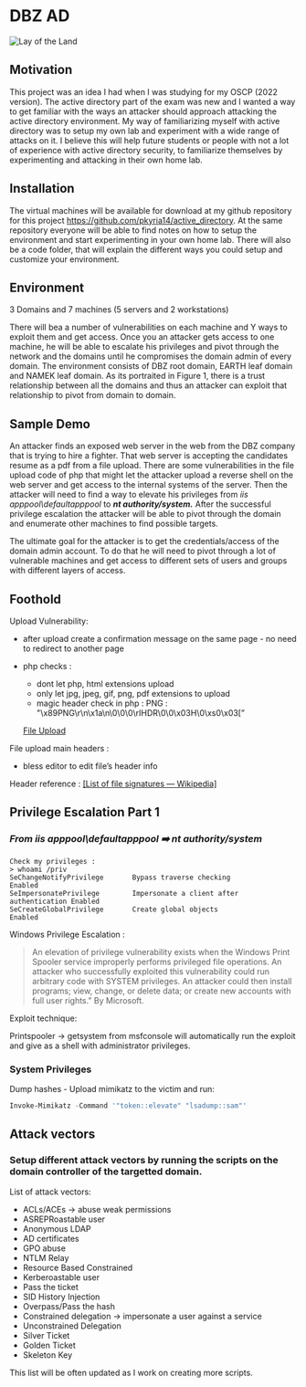 # DBZ AD

![Lay of the Land](https://github.com/pkyria14/active_directory/blob/main/images/DBZ_AD.png?raw=true)
## Motivation

This project was an idea I had when I was studying for my OSCP (2022 version). The active directory part of the exam was new and I wanted a way to get familiar with the ways an attacker should approach attacking the active directory environment. My way of familiarizing myself with active directory was to setup my own lab and experiment with a wide range of attacks on it. I believe this will help future students or people with not a lot of experience with active directory security, to familiarize themselves by experimenting and attacking in their own home lab.

## Installation

The virtual machines will be available for download at my github repository for this project           https://github.com/pkyria14/active_directory. At the same repository everyone will be able to find notes on how to setup the environment and start experimenting in your own home lab. There will also be a code folder, that will explain the different ways you could setup and customize your environment.

## Environment

3 Domains and 7 machines (5 servers and 2 workstations)

There will bea a number of vulnerabilities on each machine and Y ways to exploit them and get access. Once you an attacker gets access to one machine, he will be able to escalate his privileges and pivot through the network and the domains until he compromises the domain admin of every domain. The environment consists of DBZ root domain, EARTH leaf domain and NAMEK leaf domain. As its portraited in Figure 1, there is a trust relationship between all the domains and thus an attacker can exploit that relationship to pivot from domain to domain.

## Sample Demo

An attacker finds an exposed web server in the web from the DBZ company that is trying to hire a fighter. That web server is accepting the candidates resume as a pdf from a file upload. There are some vulnerabilities in the file upload code of php that might let the attacker upload a reverse shell on the web server and get access to the internal systems of the server. Then the attacker will need to find a way to elevate his privileges from *iis apppool\defaultapppool* to ***nt authority/system.*** After the successful privilege escalation the attacker will be able to pivot through the domain and enumerate other machines to find possible targets. 

The ultimate goal for the attacker is to get the credentials/access of the domain admin account. To do that he will need to pivot through a lot of vulnerable machines and get access to different sets of users and groups with different layers of access.

## Foothold
Upload Vulnerability:

- after upload create a confirmation message on the same page - no need to redirect to another page
- php checks :
    - dont let php, html extensions upload
    - only let jpg, jpeg, gif, png, pdf extensions to upload
    - magic header check in php : PNG : "\x89PNG\r\n\x1a\n\0\0\0\rIHDR\0\0\x03H\0\xs0\x03[”
    
    [File Upload](https://book.hacktricks.xyz/pentesting-web/file-upload#magic-header-bytes)
    

File upload main headers :

- bless editor to edit file’s header info

Header reference : [[List of file signatures — Wikipedia]](https://en.wikipedia.org/wiki/List_of_file_signatures)

## Privilege Escalation Part 1
### *From iis apppool\defaultapppool ➡️ nt authority/system*

```
Check my privileges :
> whoami /priv
SeChangeNotifyPrivilege       Bypass traverse checking                  Enabled 
SeImpersonatePrivilege        Impersonate a client after authentication Enabled 
SeCreateGlobalPrivilege       Create global objects                     Enabled
```

Windows Privilege Escalation :

> An elevation of privilege vulnerability exists when the Windows Print Spooler service improperly performs privileged file operations. An attacker who successfully exploited this vulnerability could run arbitrary code with SYSTEM privileges. An attacker could then install programs; view, change, or delete data; or create new accounts with full user rights." By Microsoft.
> 

Exploit technique:

Printspooler → getsystem from msfconsole will automatically run the exploit and give as a shell with administrator privileges.

### System Privileges

Dump hashes - Upload mimikatz to the victim and run:

```powershell
Invoke-Mimikatz -Command '"token::elevate" "lsadump::sam"'
```

## Attack vectors
### Setup different attack vectors by running the scripts on the domain controller of the targetted domain.

List of attack vectors:

- ACLs/ACEs -> abuse weak permissions
- ASREPRoastable user
- Anonymous LDAP
- AD certificates
- GPO abuse
- NTLM Relay
- Resource Based Constrained
- Kerberoastable user
- Pass the ticket
- SID History Injection
- Overpass/Pass the hash
- Constrained delegation -> impersonate a user against a service
- Unconstrained Delegation
- Silver Ticket
- Golden Ticket
- Skeleton Key

This list will be often updated as I work on creating more scripts.